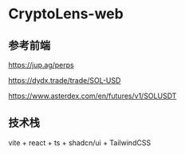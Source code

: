# CryptoLens-web


## 参考前端

https://jup.ag/perps

https://dydx.trade/trade/SOL-USD

https://www.asterdex.com/en/futures/v1/SOLUSDT

## 技术栈

vite + react + ts + shadcn/ui + TailwindCSS